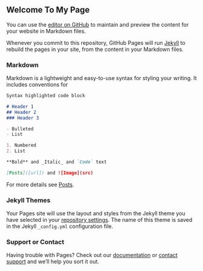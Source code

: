 ## Welcome To My Page

You can use the [editor on GitHub](https://github.com/Daa7314/daa7314.github.io/edit/main/README.md) to maintain and preview the content for your website in Markdown files.

Whenever you commit to this repository, GitHub Pages will run [Jekyll](https://jekyllrb.com/) to rebuild the pages in your site, from the content in your Markdown files.

### Markdown

Markdown is a lightweight and easy-to-use syntax for styling your writing. It includes conventions for

```markdown
Syntax highlighted code block

# Header 1
## Header 2
### Header 3

- Bulleted
- List

1. Numbered
2. List

**Bold** and _Italic_ and `Code` text

[Posts]([url]) and ![Image](src)
```

For more details see [Posts](https://daa7314.github.io/main/insights/EDA%20is%20powerful).

### Jekyll Themes

Your Pages site will use the layout and styles from the Jekyll theme you have selected in your [repository settings](https://github.com/Daa7314/daa7314.github.io/settings/pages). The name of this theme is saved in the Jekyll `_config.yml` configuration file.

### Support or Contact

Having trouble with Pages? Check out our [documentation](https://docs.github.com/categories/github-pages-basics/) or [contact support](https://support.github.com/contact) and we’ll help you sort it out.
